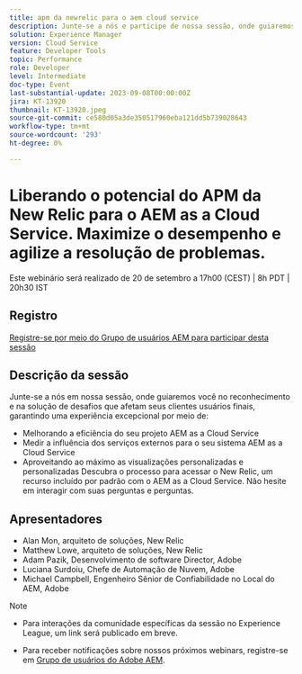 ```yaml
---
title: apm da newrelic para o aem cloud service
description: Junte-se a nós e participe de nossa sessão, onde guiaremos você no reconhecimento e na solução de desafios que afetam seus clientes finais, garantindo uma experiência excepcional por meio do - Melhorando a eficiência do seu projeto as a Cloud Service AEM | Medição da influência dos serviços externos para o seu sistema AEM as a Cloud Service | Aproveitar ao máximo as exibições personalizadas. Descubra o processo de acesso ao New Relic, um recurso incluído por padrão com o AEM as a Cloud Service. Não hesite em interagir com suas perguntas e perguntas.
solution: Experience Manager
version: Cloud Service
feature: Developer Tools
topic: Performance
role: Developer
level: Intermediate
doc-type: Event
last-substantial-update: 2023-09-08T00:00:00Z
jira: KT-13920
thumbnail: KT-13920.jpeg
source-git-commit: ce580d05a3de350517960eba121dd5b739028643
workflow-type: tm+mt
source-wordcount: '293'
ht-degree: 0%

---
```



# Liberando o potencial do APM da New Relic para o AEM as a Cloud Service. Maximize o desempenho e agilize a resolução de problemas.

Este webinário será realizado de 20 de setembro a 17h00 (CEST) | 8h PDT | 20h30 IST

## Registro

[Registre-se por meio do Grupo de usuários AEM para participar desta sessão](https://aem-augs.adobe.com/events/details/adobe-experience-manager-aem-learning-chapter-presents-harness-the-power-of-new-relic-apm-for-aem-as-a-cloud-service-boost-performance-amp-rapid-issue-fix/)

## Descrição da sessão

Junte-se a nós em nossa sessão, onde guiaremos você no reconhecimento e na solução de desafios que afetam seus clientes usuários finais, garantindo uma experiência excepcional por meio de:

* Melhorando a eficiência do seu projeto AEM as a Cloud Service
* Medir a influência dos serviços externos para o seu sistema AEM as a Cloud Service
* Aproveitando ao máximo as visualizações personalizadas e personalizadas Descubra o processo para acessar o New Relic, um recurso incluído por padrão com o AEM as a Cloud Service. Não hesite em interagir com suas perguntas e perguntas.

## Apresentadores

* Alan Mon, arquiteto de soluções, New Relic
* Matthew Lowe, arquiteto de soluções, New Relic
* Adam Pazik, Desenvolvimento de software Director, Adobe
* Luciana Surdoiu, Chefe de Automação de Nuvem, Adobe
* Michael Campbell, Engenheiro Sênior de Confiabilidade no Local do AEM, Adobe

>[!NOTE]
>
>* Para interações da comunidade específicas da sessão no Experience League, um link será publicado em breve.
>
>* Para receber notificações sobre nossos próximos webinars, registre-se em [Grupo de usuários do Adobe AEM](https://aem-augs.adobe.com/).

